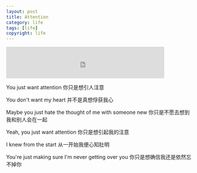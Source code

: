 ```yaml
---
layout: post
title: Attention
category: life
tags: [life]
copyright: life
---
```


<iframe frameborder="no" border="0" marginwidth="0" marginheight="0" width=430 height=86 
src="https://c.y.qq.com/base/fcgi-bin/u?__=Bq2tV0i"></iframe>

You just want attention
你只是想引人注意

You don't want my heart
并不是真想俘获我心

Maybe you just hate the thought of me with someone new
你只是不愿去想到我和别人会在一起

Yeah, you just want attention
你只是想引起我的注意

I knew from the start
从一开始我便心知肚明

You're just making sure I'm never getting over you
你只是想确信我还是依然忘不掉你